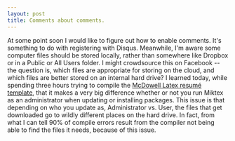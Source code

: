 ```yaml
---
layout: post
title: Comments about comments.
---
```

At some point soon I would like to figure out how to enable comments.  It's something to do with registering with Disqus.  Meanwhile, I'm aware some computer files should be stored locally, rather than somewhere like Dropbox or in a Public or All Users folder.  I might crowdsource this on Facebook -- the question is, which files are appropriate for storing on the cloud, and which files are better stored on an internal hard drive?  I learned today, while spending three hours trying to compile the [McDowell Latex resumé template](https://github.com/dnl-blkv/mcdowell-cv), that it makes a very big difference whether or not you run Miktex as an administrator when updating or installing packages.  This issue is that depending on who you update as, Administrator vs. User, the files that get downloaded go to wildly different places on the hard drive.  In fact, from what I can tell 90% of compile errors result from the compiler not being able to find the files it needs, because of this issue.
